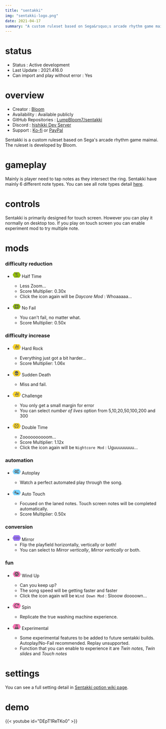```yaml
---
title: "sentakki"
img: "sentakki-logo.png"
date: 2021-04-17
summary: "A custom ruleset based on Sega&rsquo;s arcade rhythm game maimai"
---
```


# status

- Status : Active development
- Last Update : 2021.416.0
- Can import and play without error : Yes

# overview

- Creator : [Bloom](https://github.com/LumpBloom7)
- Availability : Available publicly
- GitHub Repositories : [LumpBloom7/sentakki](https://github.com/LumpBloom7/sentakki)
- Discord : [hishikki Dev Server](https://discord.gg/CQPNADu)
- Support : [Ko-fi](https://ko-fi.com/bloom) or [PayPal](https://www.paypal.com/paypalme/DerrickTimmermans)

Sentakki is a custom ruleset based on Sega's arcade rhythm game maimai. The ruleset is developed by Bloom.

# gameplay

Mainly is player need to tap notes as they intersect the ring. Sentakki have mainly 6 different note types. You can see all note types detail [here](https://github.com/LumpBloom7/sentakki/wiki/Note-types).

# controls

Sentakki is primarily designed for touch screen. However you can play it normally on desktop too. If you play on touch screen you can enable experiment mod to try multiple note.

<!-- TODO: Default key like osu -->

# mods

### difficulty reduction

- ![Half Time Icon](mod-icon/half-time-mod.png) Half Time
  - Less Zoom...
  - Score Multiplier: 0.30x
  - Click the icon again will be *Daycore Mod* : Whoaaaaa...

- ![No Fail Icon](mod-icon/no-fail-mod.png) No Fail
  - You can't fail, no matter what.
  - Score Multiplier: 0.50x

### difficulty increase

- ![Hard Rock Icon](mod-icon/hard-rock-mod.png) Hard Rock
  - Everything just got a bit harder...
  - Score Multiplier: 1.06x

- ![Sudden Death Icon](mod-icon/sudden-death-mod.png) Sudden Death
  - Miss and fail.

- ![Challenge Icon](mod-icon/hard-rock-mod.png) Challenge
  - You only get a small margin for error
  - You can select *number of lives* option from 5,10,20,50,100,200 and 300

- ![Double Time Icon](mod-icon/double-time-mod.png) Double Time
  - Zoooooooooom...
  - Score Multiplier: 1.12x
  - Click the icon again will be `Nightcore Mod` : Uguuuuuuuu...

### automation

- ![Autoplay Icon](mod-icon/autoplay-mod.png) Autoplay
  - Watch a perfect automated play through the song.

- ![Auto Touch Icon](mod-icon/auto-touch-mod.png) Auto Touch
  - Focused on the laned notes. Touch screen notes will be completed automatically.
  - Score Multiplier: 0.50x

### conversion

- ![Mirror Icon](mod-icon/mirror-mod.png) Mirror
  - Flip the playfield horizontally, vertically or both!
  - You can select to *Mirror vertically*, *Mirror vertically* or both.

### fun

- ![Wind Up Icon](mod-icon/wind-up-mod.png) Wind Up
  - Can you keep up?
  - The song speed will be getting faster and faster
  - Click the icon again will be `Wind Down Mod` : Slooow doooown...

- ![Spin Icon](mod-icon/spin-mod.png) Spin
  - Replicate the true washing machine experience.

- ![Experimental Icon](mod-icon/experimental-mod.png) Experimental
  - Some experimental features to be added to future sentakki builds. Autoplay/No-Fail recommended. Replay unsupported.
  - Function that you can enable to experience it are *Twin notes*, *Twin slides* and *Touch notes*

# settings

You can see a full setting detail in [Sentakki option wiki page](https://github.com/LumpBloom7/sentakki/wiki/Options).

# demo

{{< youtube id="DEpT1ReTKo0" >}}